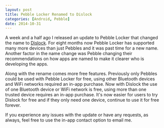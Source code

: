 ```yaml
---
layout: post
title: Pebble Locker Renamed to Dislock
categories: [Android, Pebble]
date: 2014-10-31
---
```

A week and a half ago I released an update to Pebble Locker that changed the name to
[Dislock](https://play.google.com/store/apps/details?id=com.lukekorth.pebblelocker).
For eight months now Pebble Locker has supported many more devices than just Pebbles and it
was past time for a new name. Another factor in the name change was Pebble changing their recommendations
on how apps are named to make it clearer who is developing the apps.

Along with the rename comes more free features. Previously only Pebbles could be used with Pebble
Locker for free, using other Bluetooth devices and WiFi networks required an in-app purchase.
Now with Dislock the use of one Bluetooth device or WiFi network is free, using more than
one trusted device requires an in-app purchase. It's now easier for users to try Dislock
for free and if they only need one device, continue to use it for free forever.

If you experience any issues with the update or have any requests, as always, feel free
to use the in-app contact option to email me.


